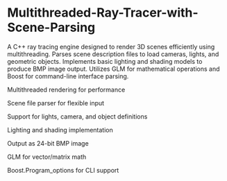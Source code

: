 # Multithreaded-Ray-Tracer-with-Scene-Parsing
A C++ ray tracing engine designed to render 3D scenes efficiently using multithreading. Parses scene description files to load cameras, lights, and geometric objects. Implements basic lighting and shading models to produce BMP image output. Utilizes GLM for mathematical operations and Boost for command-line interface parsing.

Multithreaded rendering for performance

Scene file parser for flexible input

Support for lights, camera, and object definitions

Lighting and shading implementation

Output as 24-bit BMP image

GLM for vector/matrix math

Boost.Program_options for CLI support
